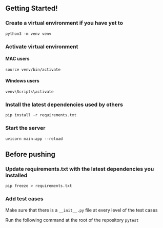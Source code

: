 ## Getting Started!

### Create a virtual environment if you have yet to
```
python3 -m venv venv
```

### Activate virtual environment 
#### MAC users
```
source venv/bin/activate
```

#### Windows users
```
venv\Scripts\activate
```

### Install the latest dependencies used by others
```
pip install -r requirements.txt
```

### Start the server
```
uvicorn main:app --reload
```

## Before pushing 

### Update requirements.txt with the latest dependencies you installed
```
pip freeze > requirements.txt
```

### Add test cases

Make sure that there is a `__init__.py` file at every level of the test cases 

Run the following command at the root of the repository
`pytest`
